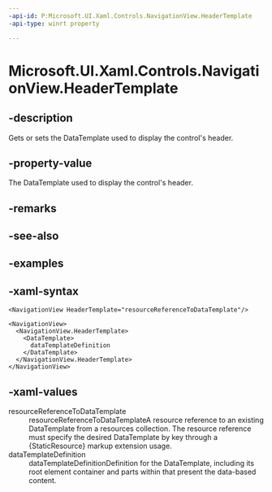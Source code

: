 ```yaml
---
-api-id: P:Microsoft.UI.Xaml.Controls.NavigationView.HeaderTemplate
-api-type: winrt property

---
```

<!-- Property syntax.
public DataTemplate HeaderTemplate { get;  set; }
-->

# Microsoft.UI.Xaml.Controls.NavigationView.HeaderTemplate


## -description

Gets or sets the DataTemplate used to display the control's header.


## -property-value

The DataTemplate used to display the control's header.


## -remarks


## -see-also


## -examples


## -xaml-syntax

```xaml
<NavigationView HeaderTemplate="resourceReferenceToDataTemplate"/>
```

```xaml
<NavigationView>
  <NavigationView.HeaderTemplate>
    <DataTemplate>
      dataTemplateDefinition
    </DataTemplate>
  </NavigationView.HeaderTemplate>
</NavigationView>
```


## -xaml-values

<dl><dt>resourceReferenceToDataTemplate</dt><dd>resourceReferenceToDataTemplateA resource reference to an existing DataTemplate from a resources collection. The resource reference must specify the desired DataTemplate by key through a {StaticResource} markup extension usage.</dd>
<dt>dataTemplateDefinition</dt><dd>dataTemplateDefinitionDefinition for the DataTemplate, including its root element container and parts within that present the data-based content.</dd>
</dl>


